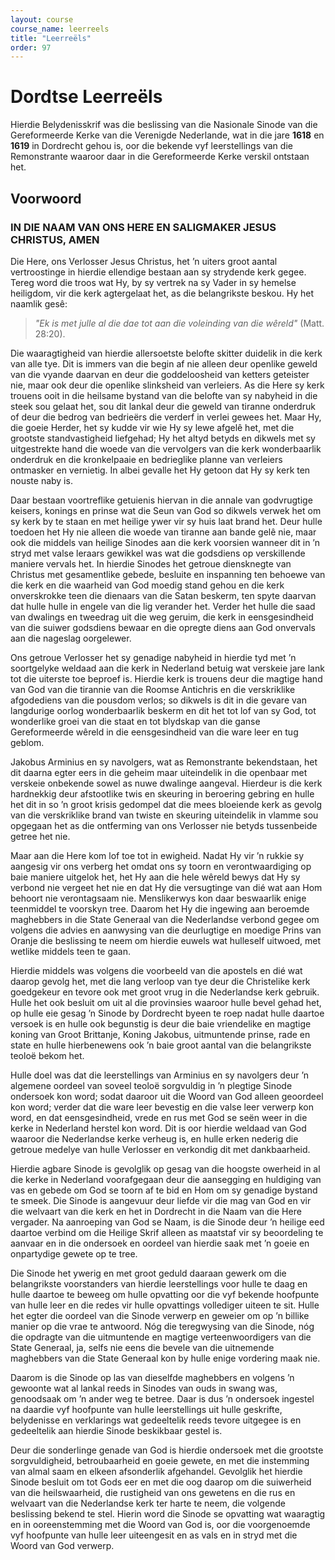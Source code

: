 ```yaml
---
layout: course
course_name: leerreels
title: "Leerreëls"
order: 97
---
```


# Dordtse Leerreëls

Hierdie Belydenisskrif was die beslissing van die Nasionale Sinode van die Gereformeerde Kerke van die Verenigde Nederlande, wat in die jare **1618** en **1619** in Dordrecht gehou is, oor die bekende vyf leerstellings van die Remonstrante waaroor daar in die Gereformeerde Kerke verskil ontstaan het.

## Voorwoord

### IN DIE NAAM VAN ONS HERE EN SALIGMAKER JESUS CHRISTUS, AMEN

Die Here, ons Verlosser Jesus Christus, het ’n uiters groot aantal vertroostinge in hierdie ellendige bestaan aan sy strydende kerk gegee. Tereg word die troos wat Hy, by sy vertrek na sy Vader in sy hemelse heiligdom, vir die kerk agtergelaat het, as die belangrikste beskou. Hy het naamlik gesê:  
> *"Ek is met julle al die dae tot aan die voleinding van die wêreld"* (Matt. 28:20).

Die waaragtigheid van hierdie allersoetste belofte skitter duidelik in die kerk van alle tye. Dit is immers van die begin af nie alleen deur openlike geweld van die vyande daarvan en deur die goddeloosheid van ketters geteister nie, maar ook deur die openlike slinksheid van verleiers. As die Here sy kerk trouens ooit in die heilsame bystand van die belofte van sy nabyheid in die steek sou gelaat het, sou dit lankal deur die geweld van tiranne onderdruk of deur die bedrog van bedrieërs die verderf in verlei gewees het. Maar Hy, die goeie Herder, het sy kudde vir wie Hy sy lewe afgelê het, met die grootste standvastigheid liefgehad; Hy het altyd betyds en dikwels met sy uitgestrekte hand die woede van die vervolgers van die kerk wonderbaarlik onderdruk en die kronkelpaaie en bedrieglike planne van verleiers ontmasker en vernietig. In albei gevalle het Hy getoon dat Hy sy kerk ten nouste naby is.

Daar bestaan voortreflike getuienis hiervan in die annale van godvrugtige keisers, konings en prinse wat die Seun van God so dikwels verwek het om sy kerk by te staan en met heilige ywer vir sy huis laat brand het. Deur hulle toedoen het Hy nie alleen die woede van tiranne aan bande gelê nie, maar ook die middels van heilige Sinodes aan die kerk voorsien wanneer dit in ’n stryd met valse leraars gewikkel was wat die godsdiens op verskillende maniere vervals het. In hierdie Sinodes het getroue diensknegte van Christus met gesamentlike gebede, besluite en inspanning ten behoewe van die kerk en die waarheid van God moedig stand gehou en die kerk onverskrokke teen die dienaars van die Satan beskerm, ten spyte daarvan dat hulle hulle in engele van die lig verander het. Verder het hulle die saad van dwalings en tweedrag uit die weg geruim, die kerk in eensgesindheid van die suiwer godsdiens bewaar en die opregte diens aan God onvervals aan die nageslag oorgelewer.

Ons getroue Verlosser het sy genadige nabyheid in hierdie tyd met ’n soortgelyke weldaad aan die kerk in Nederland betuig wat verskeie jare lank tot die uiterste toe beproef is. Hierdie kerk is trouens deur die magtige hand van God van die tirannie van die Roomse Antichris en die verskriklike afgodediens van die pousdom verlos; so dikwels is dit in die gevare van langdurige oorlog wonderbaarlik beskerm en dit het tot lof van sy God, tot wonderlike groei van die staat en tot blydskap van die ganse Gereformeerde wêreld in die eensgesindheid van die ware leer en tug geblom.

Jakobus Arminius en sy navolgers, wat as Remonstrante bekendstaan, het dit daarna egter eers in die geheim maar uiteindelik in die openbaar met verskeie onbekende sowel as nuwe dwalinge aangeval. Hierdeur is die kerk hardnekkig deur afstootlike twis en skeuring in beroering gebring en hulle het dit in so ’n groot krisis gedompel dat die mees bloeiende kerk as gevolg van die verskriklike brand van twiste en skeuring uiteindelik in vlamme sou opgegaan het as die ontferming van ons Verlosser nie betyds tussenbeide getree het nie.

Maar aan die Here kom lof toe tot in ewigheid. Nadat Hy vir ’n rukkie sy aangesig vir ons verberg het omdat ons sy toorn en verontwaardiging op baie maniere uitgelok het, het Hy aan die hele wêreld bewys dat Hy sy verbond nie vergeet het nie en dat Hy die versugtinge van dié wat aan Hom behoort nie verontagsaam nie. Menslikerwys kon daar beswaarlik enige teenmiddel te voorskyn tree. Daarom het Hy die ingewing aan beroemde maghebbers in die State Generaal van die Nederlandse verbond gegee om volgens die advies en aanwysing van die deurlugtige en moedige Prins van Oranje die beslissing te neem om hierdie euwels wat hulleself uitwoed, met wetlike middels teen te gaan.

Hierdie middels was volgens die voorbeeld van die apostels en dié wat daarop gevolg het, met die lang verloop van tye deur die Christelike kerk goedgekeur en tevore ook met groot vrug in die Nederlandse kerk gebruik. Hulle het ook besluit om uit al die provinsies waaroor hulle bevel gehad het, op hulle eie gesag ’n Sinode by Dordrecht byeen te roep nadat hulle daartoe versoek is en hulle ook begunstig is deur die baie vriendelike en magtige koning van Groot Brittanje, Koning Jakobus, uitmuntende prinse, rade en state en hulle hierbenewens ook ’n baie groot aantal van die belangrikste teoloë bekom het.

Hulle doel was dat die leerstellings van Arminius en sy navolgers deur ’n algemene oordeel van soveel teoloë sorgvuldig in ’n plegtige Sinode ondersoek kon word; sodat daaroor uit die Woord van God alleen geoordeel kon word; verder dat die ware leer bevestig en die valse leer verwerp kon word, en dat eensgesindheid, vrede en rus met God se seën weer in die kerke in Nederland herstel kon word. Dit is oor hierdie weldaad van God waaroor die Nederlandse kerke verheug is, en hulle erken nederig die getroue medelye van hulle Verlosser en verkondig dit met dankbaarheid.

Hierdie agbare Sinode is gevolglik op gesag van die hoogste owerheid in al die kerke in Nederland voorafgegaan deur die aansegging en huldiging van vas en gebede om God se toorn af te bid en Hom om sy genadige bystand te smeek. Die Sinode is aangevuur deur liefde vir die mag van God en vir die welvaart van die kerk en het in Dordrecht in die Naam van die Here vergader. Na aanroeping van God se Naam, is die Sinode deur ’n heilige eed daartoe verbind om die Heilige Skrif alleen as maatstaf vir sy beoordeling te aanvaar en in die ondersoek en oordeel van hierdie saak met ’n goeie en onpartydige gewete op te tree.

Die Sinode het ywerig en met groot geduld daaraan gewerk om die belangrikste voorstanders van hierdie leerstellings voor hulle te daag en hulle daartoe te beweeg om hulle opvatting oor die vyf bekende hoofpunte van hulle leer en die redes vir hulle opvattings vollediger uiteen te sit. Hulle het egter die oordeel van die Sinode verwerp en geweier om op ’n billike manier op die vrae te antwoord. Nóg die teregwysing van die Sinode, nóg die opdragte van die uitmuntende en magtige verteenwoordigers van die State Generaal, ja, selfs nie eens die bevele van die uitnemende maghebbers van die State Generaal kon by hulle enige vordering maak nie.

Daarom is die Sinode op las van dieselfde maghebbers en volgens ’n gewoonte wat al lankal reeds in Sinodes van ouds in swang was, genoodsaak om ’n ander weg te betree. Daar is dus ’n ondersoek ingestel na daardie vyf hoofpunte van hulle leerstellings uit hulle geskrifte, belydenisse en verklarings wat gedeeltelik reeds tevore uitgegee is en gedeeltelik aan hierdie Sinode beskikbaar gestel is.

Deur die sonderlinge genade van God is hierdie ondersoek met die grootste sorgvuldigheid, betroubaarheid en goeie gewete, en met die instemming van almal saam en elkeen afsonderlik afgehandel. Gevolglik het hierdie Sinode besluit om tot Gods eer en met die oog daarop om die suiwerheid van die heilswaarheid, die rustigheid van ons gewetens en die rus en welvaart van die Nederlandse kerk ter harte te neem, die volgende beslissing bekend te stel. Hierin word die Sinode se opvatting wat waaragtig en in ooreenstemming met die Woord van God is, oor die voorgenoemde vyf hoofpunte van hulle leer uiteengesit en as vals en in stryd met die Woord van God verwerp.
